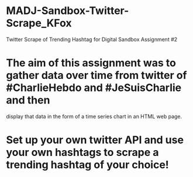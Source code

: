 # MADJ-Sandbox-Twitter-Scrape_KFox
Twitter Scrape of Trending Hashtag for Digital Sandbox Assignment #2

# The aim of this assignment was to gather data over time from twitter of #CharlieHebdo and #JeSuisCharlie and then 
display that data in the form of a time series chart in an HTML web page.
# Set up your own twitter API and use your own hashtags to scrape a trending hashtag of your choice!
